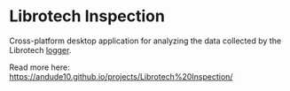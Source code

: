 # Librotech Inspection

Cross-platform desktop application for analyzing the data collected by the Librotech [logger](https://en.wikipedia.org/wiki/Data_logger).

Read more here: https://andude10.github.io/projects/Librotech%20Inspection/
